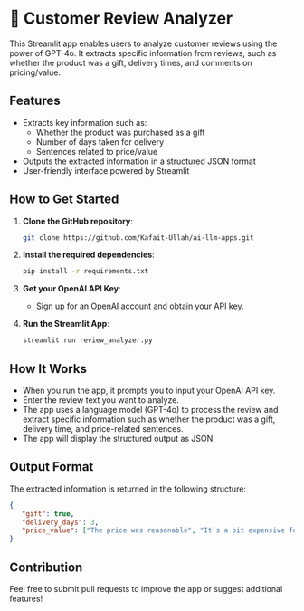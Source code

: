 # 📝 Customer Review Analyzer

This Streamlit app enables users to analyze customer reviews using the power of GPT-4o. It extracts specific information from reviews, such as whether the product was a gift, delivery times, and comments on pricing/value.

## Features
- Extracts key information such as:
  - Whether the product was purchased as a gift
  - Number of days taken for delivery
  - Sentences related to price/value
- Outputs the extracted information in a structured JSON format
- User-friendly interface powered by Streamlit

## How to Get Started
1. **Clone the GitHub repository**:
   ```bash
   git clone https://github.com/Kafait-Ullah/ai-llm-apps.git
   ```

2. **Install the required dependencies**:
   ```bash
   pip install -r requirements.txt
   ```

3. **Get your OpenAI API Key**:
   - Sign up for an OpenAI account and obtain your API key.

4. **Run the Streamlit App**:
   ```bash
   streamlit run review_analyzer.py
   ```

## How It Works
- When you run the app, it prompts you to input your OpenAI API key.
- Enter the review text you want to analyze.
- The app uses a language model (GPT-4o) to process the review and extract specific information such as whether the product was a gift, delivery time, and price-related sentences.
- The app will display the structured output as JSON.

## Output Format
The extracted information is returned in the following structure:
```json
{
   "gift": true,
   "delivery_days": 3,
   "price_value": ["The price was reasonable", "It’s a bit expensive for what you get"]
}
```

## Contribution
Feel free to submit pull requests to improve the app or suggest additional features!
